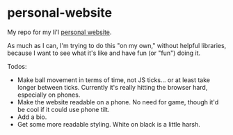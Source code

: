 # personal-website

My repo for my li'l [personal website](http://nickyannacone.com).

As much as I can, I'm trying to do this "on my own," without helpful libraries,
because I want to see what it's like and have fun (or "fun") doing it.

Todos:
- Make ball movement in terms of time, not JS ticks... or at least take
longer between ticks. Currently it's really hitting the browser hard,
especially on phones.
- Make the website readable on a phone. No need for game, though it'd be cool
if it could use phone tilt.
- Add a bio.
- Get some more readable styling. White on black is a little harsh.
